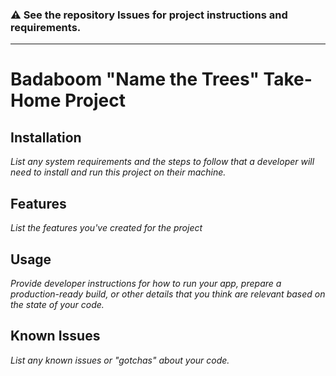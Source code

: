 ### :warning: See the repository Issues for project instructions and requirements.

---

# Badaboom "Name the Trees" Take-Home Project

## Installation
_List any system requirements and the steps to follow that a developer will need to install and run this project on their machine._

## Features
_List the features you've created for the project_

## Usage
_Provide developer instructions for how to run your app, prepare a production-ready build, or other details that you think are relevant based on the state of your code._

## Known Issues
_List any known issues or "gotchas" about your code._
